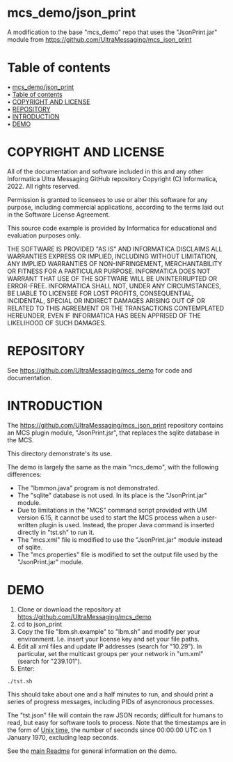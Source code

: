 # mcs_demo/json_print
A modification to the base "mcs_demo" repo that
uses the "JsonPrint.jar" module from
https://github.com/UltraMessaging/mcs_json_print

# Table of contents

<!-- mdtoc-start -->
&bull; [mcs_demo/json_print](#mcs_demojson_print)  
&bull; [Table of contents](#table-of-contents)  
&bull; [COPYRIGHT AND LICENSE](#copyright-and-license)  
&bull; [REPOSITORY](#repository)  
&bull; [INTRODUCTION](#introduction)  
&bull; [DEMO](#demo)  
<!-- TOC created by '../mdtoc/mdtoc.pl ./json_print/README.md' (see https://github.com/fordsfords/mdtoc) -->
<!-- mdtoc-end -->

# COPYRIGHT AND LICENSE

All of the documentation and software included in this and any
other Informatica Ultra Messaging GitHub repository
Copyright (C) Informatica, 2022. All rights reserved.

Permission is granted to licensees to use
or alter this software for any purpose, including commercial applications,
according to the terms laid out in the Software License Agreement.

This source code example is provided by Informatica for educational
and evaluation purposes only.

THE SOFTWARE IS PROVIDED "AS IS" AND INFORMATICA DISCLAIMS ALL WARRANTIES
EXPRESS OR IMPLIED, INCLUDING WITHOUT LIMITATION, ANY IMPLIED WARRANTIES OF
NON-INFRINGEMENT, MERCHANTABILITY OR FITNESS FOR A PARTICULAR
PURPOSE.  INFORMATICA DOES NOT WARRANT THAT USE OF THE SOFTWARE WILL BE
UNINTERRUPTED OR ERROR-FREE.  INFORMATICA SHALL NOT, UNDER ANY CIRCUMSTANCES,
BE LIABLE TO LICENSEE FOR LOST PROFITS, CONSEQUENTIAL, INCIDENTAL, SPECIAL OR
INDIRECT DAMAGES ARISING OUT OF OR RELATED TO THIS AGREEMENT OR THE
TRANSACTIONS CONTEMPLATED HEREUNDER, EVEN IF INFORMATICA HAS BEEN APPRISED OF
THE LIKELIHOOD OF SUCH DAMAGES.

# REPOSITORY

See https://github.com/UltraMessaging/mcs_demo for code and documentation.

# INTRODUCTION

The https://github.com/UltraMessaging/mcs_json_print repository
contains an MCS plugin module, "JsonPrint.jsr", that replaces the sqlite database
in the MCS.

This directory demonstrate's its use.

The demo is largely the same as the main "mcs_demo",
with the following differences:
* The "lbmmon.java" program is not demonstrated.
* The "sqlite" database is not used. In its place is the "JsonPrint.jar" module.
* Due to limitations in the "MCS" command script provided with UM version 6.15,
it cannot be used to start the MCS process when a user-written plugin is used.
Instead, the proper Java command is inserted directly in "tst.sh" to run it.
* The "mcs.xml" file is modified to use the "JsonPrint.jar" module instead of sqlite.
* The "mcs.properties" file is modified to set the output file used by the "JsonPrint.jar" module.

# DEMO

1. Clone or download the repository at https://github.com/UltraMessaging/mcs_demo
2. cd to json_print
3. Copy the file "lbm.sh.example" to "lbm.sh" and modify per your environment.
I.e. insert your license key and set your file paths.
4. Edit all xml files and update IP addresses (search for "10.29").
In particular, set the multicast groups per your network in "um.xml" (search for "239.101").
5. Enter:
````
./tst.sh
````

This should take about one and a half minutes to run,
and should print a series of progress messages,
including PIDs of asyncronous processes.

The "tst.json" file will contain the raw JSON records;
difficult for humans to read, but easy for software tools to process.
Note that the timestamps are in the form of [Unix time](https://en.wikipedia.org/wiki/Unix_time),
the number of seconds since 00:00:00 UTC on 1 January 1970, excluding leap seconds.

See the [main Readme](../Readme.md) for general information on the demo.
